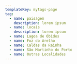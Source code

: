 ```yaml
---
templateKey: mytags-page
tag:
  - name: paisagem
    description: lorem ipsum
  - name: locais
    description: lorem ipsum
  - name: Lagoa de Óbidos
  - name: Foz do Arelho
  - name: Caldas da Rainha
  - name: São Martinho do Porto
  - name: Outras Localidades
---
```

